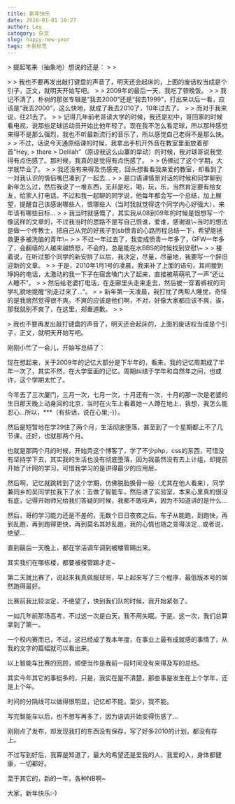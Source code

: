 ```yaml
---
title: 新年快乐
date: 2010-01-01 10:27
author: Ley
category: 杂文
slug: happy-new-year
tags: 木有标签
---
```

<p>
> 提起笔来（抽象地）想说的还是：
>
> </p>
>
> 我也不要再发出敲打键盘的声音了，明天还会起床的，上面的废话权当成是个引子，正文，就明天开始写吧。
>
> 2009年的最后一天，我吃了顿晚饭。
>
> 我记不清了，朴树的那张专辑是“我去2000”还是“我去1999”，打出来以后一看，应该是“我去2000”，这么快地，就成了我去2010了，10年过去了。
>
> 而对于我来说，往21去了。
>
> 记得几年前老哥读大学的时候，我还是初中，哥回家的时候看电视，说那些足球运动员开始比他年轻了。现在我不怎么看足球，所以那种感觉来得不是那么强烈，我也不听最新流行的音乐了，所以感觉自己老得不是那么快。
>
> 不过，话说今天通原结课的时候，我拿出手机开外音在教室里面放着那首“Hey,
> there
> Delilah”（原谅我这么山寨的举动）的时候，我对球哥说我觉得有点伤感了。那时候，我真的是觉得有点伤感了。
>
> 仿佛过了这个学期，大学就毕业了。
>
> 我还没有来得及伤感完，回头想看看我亲爱的教室，却看到了一对我认识的情侣嘴巴凑到了一起去...
>
> 是口语课情景对话的时候和同学聊到新年怎么过，然后我说了一堆东西，无非是吃，喝，玩，乐，当然肯定要有给女友，给家人打电话。不过和我一起聊的同学说，他每年都会写一个总结，加上展望，提醒自己该感谢哪些人，恨哪些人（当时我就觉得这个同学内心好强大），来年该有哪些目标...
>
> 我当时就感慨了，其实我从08到09年的时候是很想写一个像这样的文章的，不过我当时的思路不是写自己恨谁，爱谁，感谢谁\~当时的想法是做一个传教士，把自己从党的好孩子到sb愤青的心路历程总结一下，希望能拯救更多被洗脑的青年\~
>
> 不过一年过去了，我变成愤青一年多了，GFW一年多了，会翻墙的人越来越愤怒，不会的，总是能在水BBS的时候找到安慰\~
>
> 接着说，在听过那个同学的新安排了以后，我决定，尽量，尽量地，我要写一个辞旧迎新的文章。
>
> 于是，2010年1月1号的凌晨，我来补了上面的语句，其间接到琤妈的电话，太激动的我一下子在宿舍嗓门大了起来，直接被萌萌吼了一声“还让人睡不”。
>
> 然后给老婆打电话，在走廊里头走来走去，然后被一穿着裤衩的同学礼貌地提醒“别走过来了...”。
>
> 新年第一天凌晨，我打扰了两帮人睡觉，奇怪的是我居然觉得很不爽。不爽的应该是他们啊，不对，好像大家都应该不爽，诶，那我就别不爽了，在这里，郑重道歉。
>
> <p>
> 我也不要再发出敲打键盘的声音了，明天还会起床的，上面的废话权当成是个引子，正文，就明天开始写吧。

</p>
<!--more-->

刚刚小忙了一会儿，开始写总结了：

现在想起来，关于2009年的记忆大部分是下半年的，看来，我的记忆周期成了半年一次了，其实不然，在大学里面的记忆，周期纠结于学年和自然年之间，也或许，这个学期太忙了。

今年去了三次厦门，三月一次，七月一次，十月还有一次，十月的那一次是老婆的生日那天晚上动身回的北京，当时在火车上看着她一人蹲在地上，我想，我怎么能忍心...所以，\*\*\*（有些话，说在心里;-)）。

然后是短暂地在学29住了两个月，生活彻底堕落，甚至到了一个星期都上不了几节课，还好，也就那两个月。

也就是那两个月的时候，开始弄这个博客了，学了不少php，css的东西，可惜没有坚持学下去，其实我的生活也没有彻底堕落，因为我虽然没有去上计组，却提前开始了计网的学习，可惜我学习的是讲得最少的应用层。

然后啊，记忆就跳转到了这个学期，仿佛脱胎换骨一般（尤其在他人看来），同学兼同乡的吴同学拉我下了水：去做了智能车，然后进了实验室，本来心里真的很没有底，记得开始师兄给我们答疑的时候，我都不敢吱声，因为不知道讲的是什么...

然后，哥的学习能力还是不差的，无数个日日夜夜之后，车子从能跑，到跑快，再到乱跑，再到跑得更快，再到莫名其妙乱跑，我的心情也随之变得淡定...或者说，绝望...

直到最后一天晚上，都在学活调车调到被楼管踢出来。

其实我们在哪栋楼，都要被楼管踢才走\~

第二天就比赛了，说起来我真佩服球哥，早上起来写了三个程序，最低版本号的居然跑得最好。

比赛前我比较淡定，不绝望了，快到我们队的时候，我开始紧张了。

一如几年前那场高考，不过这一次是白天，我不用失眠。于是，这一次，我们总算拿到了第一。

一个校内赛而已，不过，这已经成了我本年度，在事业上最有成就感的事情了，从我的文字的篇幅就可以看出来。

以上智能车比赛的回顾，顺便当作是我前一段时间没有来得及写的总结。

其实今年其它的事挺多的，只是，我实在是不清楚，那些事是发生在上个学年，还是上个年。

时间的分隔线可以做得很明显，记忆却不能，至少，我不能。

写完智能车以后，也不想写再多了，因为语调开始变得伤感了...

刚刚点了发布，却发现我打的东西没有保存，写了好多2010的计划，都没有存上。

不过写到好后，我算是知道了，最大的希望还是爱我的人，我爱的人，身体都健康，一切都好。

至于其它的，新的一年，各种NB啊\~

大家，新年快乐:-)
